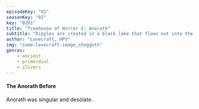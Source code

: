 ```yaml
---
episodeKey: "01"
seasonKey: "02"
key: "0201"
title: "Treehouse of Horror I: Anorath"
subtitle: "Ripples are created in a black lake that flows out into the ocean."
author: "Lovecraft, HPV"
img: "some-lovecraft-image,shoggoth"
genres: 
    - ancient
    - primordial
    - slivers
---
```


#### The Anorath Before

Anorath was singular and desolate.